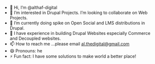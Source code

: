 - 👋 Hi, I’m @althaf-digital
- 👀 I’m interested in Drupal Projects. I’m looking to collaborate on Web Projects.
- 🌱 I’m currently doing spike on Open Social and LMS distributions in Drupal. 
- 💞️ I have experience in building Drupal Websites especially Commerce and Decoupled websites.
- 📫 How to reach me ...please email al.thedigital@gmail.com
- 😄 Pronouns: he
- ⚡ Fun fact: I have some solutions to make world a better place!

<!---
althaf-digital/althaf-digital is a ✨ special ✨ repository because its `README.md` (this file) appears on your GitHub profile.
You can click the Preview link to take a look at your changes.
--->
